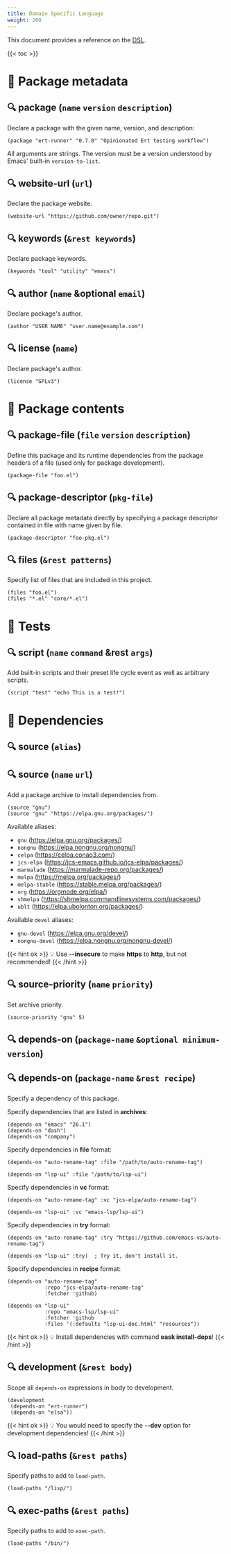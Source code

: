 ```yaml
---
title: Domain Specific Language
weight: 200
---
```


This document provides a reference on the [DSL](https://en.wikipedia.org/wiki/Domain-specific_language).

{{< toc >}}

# 🚩 Package metadata

## 🔍 **package** (`name` `version` `description`)

Declare a package with the given name, version, and description:

```elisp
(package "ert-runner" "0.7.0" "Opinionated Ert testing workflow")
```

All arguments are strings. The version must be a version understood by Emacs'
built-in `version-to-list`.

## 🔍 **website-url** (`url`)

Declare the package website.

```elisp
(website-url "https://github.com/owner/repo.git")
```

## 🔍 **keywords** (`&rest keywords`)

Declare package keywords.

```elisp
(keywords "tool" "utility" "emacs")
```

## 🔍 **author** (`name` &optional `email`)

Declare package's author.

```elisp
(author "USER NAME" "user.name@example.com")
```

## 🔍 **license** (`name`)

Declare package's author.

```elisp
(license "GPLv3")
```

# 🚩 Package contents

## 🔍 **package-file** (`file` `version` `description`)

Define this package and its runtime dependencies from the package headers
of a file (used only for package development).

```elisp
(package-file "foo.el")
```

## 🔍 **package-descriptor** (`pkg-file`)

Declare all package metadata directly by specifying a package descriptor
contained in file with name given by file.

```elisp
(package-descriptor "foo-pkg.el")
```

## 🔍 **files** (`&rest patterns`)

Specify list of files that are included in this project.

```elisp
(files "foo.el")
(files "*.el" "core/*.el")
```

# 🚩 Tests

## 🔍 **script** (`name` `command` &rest `args`)

Add built-in scripts and their preset life cycle event as well as arbitrary
scripts.

```elisp
(script "test" "echo This is a test!")
```

# 🚩 Dependencies

## 🔍 **source** (`alias`)

## 🔍 **source** (`name` `url`)

Add a package archive to install dependencies from.

```elisp
(source "gnu")
(source "gnu" "https://elpa.gnu.org/packages/")
```

Available aliases:

- `gnu` (https://elpa.gnu.org/packages/)
- `nongnu` (https://elpa.nongnu.org/nongnu/)
- `celpa` (https://celpa.conao3.com/)
- `jcs-elpa` (https://jcs-emacs.github.io/jcs-elpa/packages/)
- `marmalade` (https://marmalade-repo.org/packages/)
- `melpa` (https://melpa.org/packages/)
- `melpa-stable` (https://stable.melpa.org/packages/)
- `org` (https://orgmode.org/elpa/)
- `shmelpa` (https://shmelpa.commandlinesystems.com/packages/)
- `ublt` (https://elpa.ubolonton.org/packages/)

Available `devel` aliases:

- `gnu-devel` (https://elpa.gnu.org/devel/)
- `nongnu-devel` (https://elpa.nongnu.org/nongnu-devel/)

{{< hint ok >}}
💡 Use **--insecure** to make **https** to **http**, but not recommended!
{{< /hint >}}

## 🔍 **source-priority** (`name` `priority`)

Set archive priority.

```elisp
(source-priority "gnu" 5)
```

## 🔍 **depends-on** (`package-name` `&optional minimum-version`)

## 🔍 **depends-on** (`package-name` `&rest recipe`)

Specify a dependency of this package.

Specify dependencies that are listed in **archives**:

```elisp
(depends-on "emacs" "26.1")
(depends-on "dash")
(depends-on "company")
```

Specify dependencies in **file** format:

```elisp
(depends-on "auto-rename-tag" :file "/path/to/auto-rename-tag")

(depends-on "lsp-ui" :file "/path/to/lsp-ui")
```

Specify dependencies in **vc** format:

```elisp
(depends-on "auto-rename-tag" :vc "jcs-elpa/auto-rename-tag")

(depends-on "lsp-ui" :vc "emacs-lsp/lsp-ui")
```

Specify dependencies in **try** format:

```elisp
(depends-on "auto-rename-tag" :try "https://github.com/emacs-vs/auto-rename-tag")

(depends-on "lsp-ui" :try)  ; Try it, don't install it.
```

Specify dependencies in **recipe** format:

```elisp
(depends-on "auto-rename-tag"
            :repo "jcs-elpa/auto-rename-tag"
            :fetcher 'github)

(depends-on "lsp-ui"
            :repo "emacs-lsp/lsp-ui"
            :fetcher 'github
            :files '(:defaults "lsp-ui-doc.html" "resources"))
```

{{< hint ok >}}
💡 Install dependencies with command **eask install-deps**!
{{< /hint >}}

## 🔍 **development** (`&rest body`)

Scope all `depends-on` expressions in body to development.

```elisp
(development
 (depends-on "ert-runner")
 (depends-on "elsa"))
```

{{< hint ok >}}
💡 You would need to specify the **--dev** option for development dependencies!
{{< /hint >}}

## 🔍 **load-paths** (`&rest paths`)

Specify paths to add to `load-path`.

```elisp
(load-paths "/lisp/")
```

## 🔍 **exec-paths** (`&rest paths`)

Specify paths to add to `exec-path`.

```elisp
(load-paths "/bin/")
```
